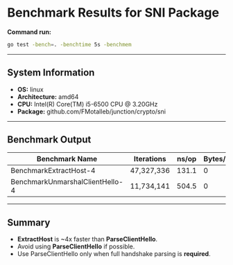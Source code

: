 # Benchmark Results for SNI Package

**Command run:**

```bash
go test -bench=. -benchtime 5s -benchmem
````

---

## System Information

* **OS:** linux
* **Architecture:** amd64
* **CPU:** Intel(R) Core(TM) i5-6500 CPU @ 3.20GHz
* **Package:** github.com/FMotalleb/junction/crypto/sni

---

## Benchmark Output

| Benchmark Name                  | Iterations | ns/op | Bytes/op | Allocs/op |
| ------------------------------- | ---------- | ----- | -------- | --------- |
| BenchmarkExtractHost-4          | 47,327,336 | 131.1 | 0        | 0         |
| BenchmarkUnmarshalClientHello-4 | 11,734,141 | 504.5 | 0        | 0         |

---

## Summary

* **ExtractHost** is ~4x faster than **ParseClientHello**.
* Avoid using **ParseClientHello** if possible.
* Use ParseClientHello only when full handshake parsing is **required**.
